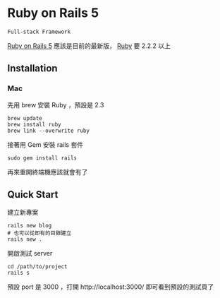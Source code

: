 Ruby on Rails 5
===============

`Full-stack Framework`

[Ruby on Rails 5][] 應該是目前的最新版， [Ruby][] 要 2.2.2 以上

Installation
------------

### Mac

先用 brew 安裝 Ruby ，預設是 2.3

    brew update
    brew install ruby
    brew link --overwrite ruby

接著用 Gem 安裝 rails 套件

    sudo gem install rails

再來重開終端機應該就會有了

Quick Start
-----------

建立新專案

    rails new blog
    # 也可以從即有的目錄建立
    rails new .

開啟測試 server

    cd /path/to/project
    rails s

預設 port 是 3000 ，打開 http://localhost:3000/ 即可看到預設的測試頁了

[Ruby on Rails 5]: http://rubyonrails.org/
[Ruby]: /pdl/ruby/README.md

